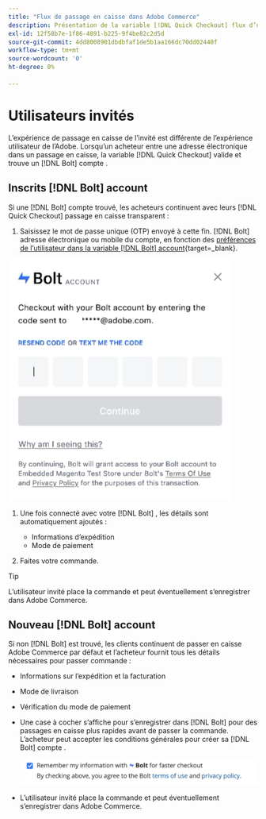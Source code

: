 ```yaml
---
title: "Flux de passage en caisse dans Adobe Commerce"
description: Présentation de la variable [!DNL Quick Checkout] flux d’un utilisateur Bolt dans Adobe Commerce.
exl-id: 12f58b7e-1f86-4891-b225-9f4be82c2d5d
source-git-commit: 4dd8008901dbdbfaf1de5b1aa166dc70dd02440f
workflow-type: tm+mt
source-wordcount: '0'
ht-degree: 0%

---
```


# Utilisateurs invités

L’expérience de passage en caisse de l’invité est différente de l’expérience utilisateur de l’Adobe. Lorsqu’un acheteur entre une adresse électronique dans un passage en caisse, la variable [!DNL Quick Checkout] valide et trouve un [!DNL Bolt] compte .

## Inscrits [!DNL Bolt] account

Si une [!DNL Bolt] compte trouvé, les acheteurs continuent avec leurs [!DNL Quick Checkout] passage en caisse transparent :

1. Saisissez le mot de passe unique (OTP) envoyé à cette fin. [!DNL Bolt] adresse électronique ou mobile du compte, en fonction des [préférences de l’utilisateur dans la variable [!DNL Bolt] account](https://help.bolt.com/shoppers/account/account-settings/#how-to-set-preferred-login-method){target=_blank}.

![Fenêtre contextuelle OTP](assets/pop-up.png)

1. Une fois connecté avec votre [!DNL Bolt] , les détails sont automatiquement ajoutés :

   - Informations d’expédition
   - Mode de paiement

1. Faites votre commande.

>[!TIP]
>
> L’utilisateur invité place la commande et peut éventuellement s’enregistrer dans Adobe Commerce.

## Nouveau [!DNL Bolt] account

Si non [!DNL Bolt] est trouvé, les clients continuent de passer en caisse Adobe Commerce par défaut et l’acheteur fournit tous les détails nécessaires pour passer commande :

- Informations sur l’expédition et la facturation
- Mode de livraison
- Vérification du mode de paiement
- Une case à cocher s’affiche pour s’enregistrer dans [!DNL Bolt] pour des passages en caisse plus rapides avant de passer la commande. L’acheteur peut accepter les conditions générales pour créer sa [!DNL Bolt] compte .

   ![Mémoriser [!DNL Bolt]](assets/checkbox-remember-bolt.png)

- L’utilisateur invité place la commande et peut éventuellement s’enregistrer dans Adobe Commerce.
